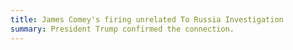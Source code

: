 ```yaml
---
title: James Comey's firing unrelated To Russia Investigation
summary: President Trump confirmed the connection.
---
```

